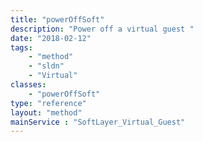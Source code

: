 ```yaml
---
title: "powerOffSoft"
description: "Power off a virtual guest "
date: "2018-02-12"
tags:
    - "method"
    - "sldn"
    - "Virtual"
classes:
    - "powerOffSoft"
type: "reference"
layout: "method"
mainService : "SoftLayer_Virtual_Guest"
---
```

